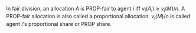 In fair division, an allocation $A$ is PROP-fair to agent $i$ iff $v_i(A_i) ≥ v_i(M)/n$.
A PROP-fair allocation is also called a proportional allocation.
$v_i(M)/n$ is called agent $i$'s proportional share or PROP share.
